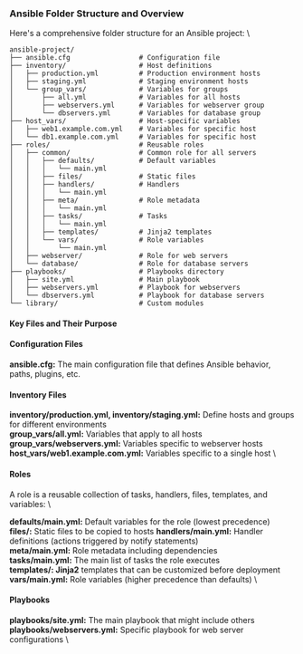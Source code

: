 ### Ansible Folder Structure and Overview
Here's a comprehensive folder structure for an Ansible project:  \

```
ansible-project/
├── ansible.cfg                 # Configuration file
├── inventory/                  # Host definitions
│   ├── production.yml          # Production environment hosts
│   ├── staging.yml             # Staging environment hosts
│   └── group_vars/             # Variables for groups
│       ├── all.yml             # Variables for all hosts
│       ├── webservers.yml      # Variables for webserver group
│       └── dbservers.yml       # Variables for database group
├── host_vars/                  # Host-specific variables
│   ├── web1.example.com.yml    # Variables for specific host
│   └── db1.example.com.yml     # Variables for specific host
├── roles/                      # Reusable roles
│   ├── common/                 # Common role for all servers
│   │   ├── defaults/           # Default variables
│   │   │   └── main.yml
│   │   ├── files/              # Static files
│   │   ├── handlers/           # Handlers
│   │   │   └── main.yml
│   │   ├── meta/               # Role metadata
│   │   │   └── main.yml
│   │   ├── tasks/              # Tasks
│   │   │   └── main.yml
│   │   ├── templates/          # Jinja2 templates
│   │   └── vars/               # Role variables
│   │       └── main.yml
│   ├── webserver/              # Role for web servers
│   └── database/               # Role for database servers
├── playbooks/                  # Playbooks directory
│   ├── site.yml                # Main playbook
│   ├── webservers.yml          # Playbook for webservers
│   └── dbservers.yml           # Playbook for database servers
└── library/                    # Custom modules

```
#### Key Files and Their Purpose

#### Configuration Files

 **ansible.cfg:** The main configuration file that defines Ansible behavior, paths, plugins, etc.

#### Inventory Files

**inventory/production.yml, inventory/staging.yml:** Define hosts and groups for different environments  \
**group_vars/all.yml:**  Variables that apply to all hosts  \
**group_vars/webservers.yml:** Variables specific to webserver hosts  \
**host_vars/web1.example.com.yml:** Variables specific to a single host   \

#### Roles
A role is a reusable collection of tasks, handlers, files, templates, and variables:   \

**defaults/main.yml:** Default variables for the role (lowest precedence)  \
**files/:**  Static files to be copied to hosts
**handlers/main.yml:** Handler definitions (actions triggered by notify statements)  \
**meta/main.yml:** Role metadata including dependencies  \
**tasks/main.yml:** The main list of tasks the role executes  \
**templates/: Jinja2** templates that can be customized before deployment \
**vars/main.yml:** Role variables (higher precedence than defaults)   \

#### Playbooks

 **playbooks/site.yml:** The main playbook that might include others  \
 **playbooks/webservers.yml:** Specific playbook for web server configurations   \
